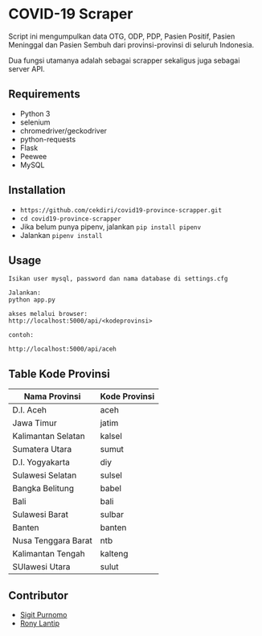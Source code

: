 COVID-19 Scraper
===
Script ini mengumpulkan data OTG, ODP, PDP, Pasien Positif, Pasien Meninggal dan Pasien Sembuh dari provinsi-provinsi di seluruh Indonesia.

Dua fungsi utamanya adalah sebagai scrapper sekaligus juga sebagai server API.

Requirements
---
- Python 3
- selenium
- chromedriver/geckodriver
- python-requests
- Flask
- Peewee
- MySQL

Installation
---
- `https://github.com/cekdiri/covid19-province-scrapper.git`
- `cd covid19-province-scrapper`
- Jika belum punya pipenv, jalankan `pip install pipenv`
- Jalankan `pipenv install`

Usage
---
```
Isikan user mysql, password dan nama database di settings.cfg

Jalankan: 
python app.py 

akses melalui browser: 
http://localhost:5000/api/<kodeprovinsi>

contoh:

http://localhost:5000/api/aceh
```

Table Kode Provinsi
---

| Nama Provinsi      | Kode Provinsi |
|--------------------|---------------|
| D.I. Aceh          | aceh          |
| Jawa Timur         | jatim         |
| Kalimantan Selatan | kalsel        |
| Sumatera Utara     | sumut         |
| D.I. Yogyakarta    | diy           |
| Sulawesi Selatan   | sulsel        |
| Bangka Belitung    | babel         |
| Bali               | bali          |
| Sulawesi Barat     | sulbar        |
| Banten             | banten        |
| Nusa Tenggara Barat| ntb           |
| Kalimantan Tengah  | kalteng       |
| SUlawesi Utara     | sulut         |



Contributor
---
- [Sigit Purnomo](https://github.com/sigit-purnomo)
- [Rony Lantip](https://github.com/lantip)

